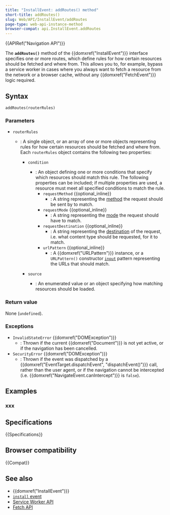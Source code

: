 ```yaml
---
title: "InstallEvent: addRoutes() method"
short-title: addRoutes()
slug: Web/API/InstallEvent/addRoutes
page-type: web-api-instance-method
browser-compat: api.InstallEvent.addRoutes
---
```


{{APIRef("Navigation API")}}

The **`addRoutes()`** method of the
{{domxref("InstallEvent")}} interface specifies one or more routes, which define rules for how certain resources should be fetched and where from. This allows you to, for example, bypass a service worker in cases where you always want to fetch a resource from the network or a browser cache, without any {{domxref("FetchEvent")}} logic required.

## Syntax

```js-nolint
addRoutes(routerRules)
```

### Parameters

- `routerRules`

  - : A single object, or an array of one or more objects representing rules for how certain resources should be fetched and where from. Each `routerRules` object contains the following two properties:

    - `condition`

      - : An object defining one or more conditions that specify which resources should match this rule. The following properties can be included; if multiple properties are used, a resource must meet all specified conditions to match the rule.
        - `requestMethod` {{optional_inline}}
          - : A string representing the [method](/en-US/docs/Web/HTTP/Methods) the request should be sent by to match.
        - `requestMode` {{optional_inline}}
          - : A string representing the [mode](/en-US/docs/Web/API/Request/mode) the request should have to match.
        - `requestDestination` {{optional_inline}}
          - : A string representing the [destination](/en-US/docs/Web/API/Request/destination) of the request, i.e. what content type should be requested, for it to match.
        - `urlPattern` {{optional_inline}}
          - : A {{domxref("URLPattern")}} instance, or a `URLPattern()` constructor [`input`](/en-US/docs/Web/API/URLPattern/URLPattern#input) pattern representing the URLs that should match.

    - `source`
      - : An enumerated value or an object specifying how matching resources should be loaded.

### Return value

None (`undefined`).

### Exceptions

- `InvalidStateError` {{domxref("DOMException")}}
  - : Thrown if the current {{domxref("Document")}} is not yet active, or if the navigation has been cancelled.
- `SecurityError` {{domxref("DOMException")}}
  - : Thrown if the event was dispatched by a {{domxref("EventTarget.dispatchEvent", "dispatchEvent()")}} call, rather than the user agent, or if the navigation cannot be intercepted (i.e. {{domxref("NavigateEvent.canIntercept")}} is `false`).

## Examples

### xxx

## Specifications

{{Specifications}}

## Browser compatibility

{{Compat}}

## See also

- {{domxref("InstallEvent")}}
- [`install` event](/en-US/docs/Web/API/ServiceWorkerGlobalScope/install_event)
- [Service Worker API](/en-US/docs/Web/API/Service_Worker_API)
- [Fetch API](/en-US/docs/Web/API/Fetch_API)
